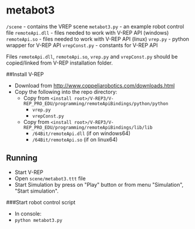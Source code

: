 # metabot3

`/scene` - contains the VREP scene
`metabot3.py` - an example robot control file
`remoteApi.dll` - files needed to work with V-REP API (windows)
`remoteApi.so` - files needed to work with V-REP API (linux)
`vrep.py` - python wrapper for V-REP API
`vrepConst.py` - constants for V-REP API

Files `remoteApi.dll`, `remoteApi.so`, `vrep.py` and `vrepConst.py` 
should be copied/linked from V-REP installation folder.

##Install V-REP

- Download from http://www.coppeliarobotics.com/downloads.html
- Copy the following into the repo directory:
    - Copy from `<install root>/V-REP3/V-REP_PRO_EDU/programming/remoteApiBindings/python/python`
        - `vrep.py`
        - `vrepConst.py`
    - Copy from `<install root>/V-REP3/V-REP_PRO_EDU/programming/remoteApiBindings/lib/lib`
        - `/64Bit/remoteApi.dll` (if on windows64)
        - `/64Bit/remoteApi.so` (if on linux64)

## Running
- Start V-REP
- Open `scene/metabot3.ttt` file 
- Start Simulation by press on "Play" button or from menu "Simulation", "Start simulation".

###Start robot control script
- In console:
- `python metabot3.py` 
